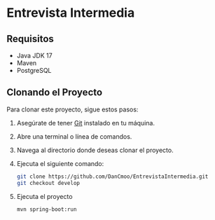 # Entrevista Intermedia

## Requisitos

- Java JDK 17
- Maven
- PostgreSQL

## Clonando el Proyecto

Para clonar este proyecto, sigue estos pasos:

1. Asegúrate de tener [Git](https://git-scm.com/downloads) instalado en tu máquina.
2. Abre una terminal o línea de comandos.
3. Navega al directorio donde deseas clonar el proyecto.
4. Ejecuta el siguiente comando:

   ```bash
   git clone https://github.com/DanCmoo/EntrevistaIntermedia.git
   git checkout develop
5. Ejecuta el proyecto

   ```bash
   mvn spring-boot:run
